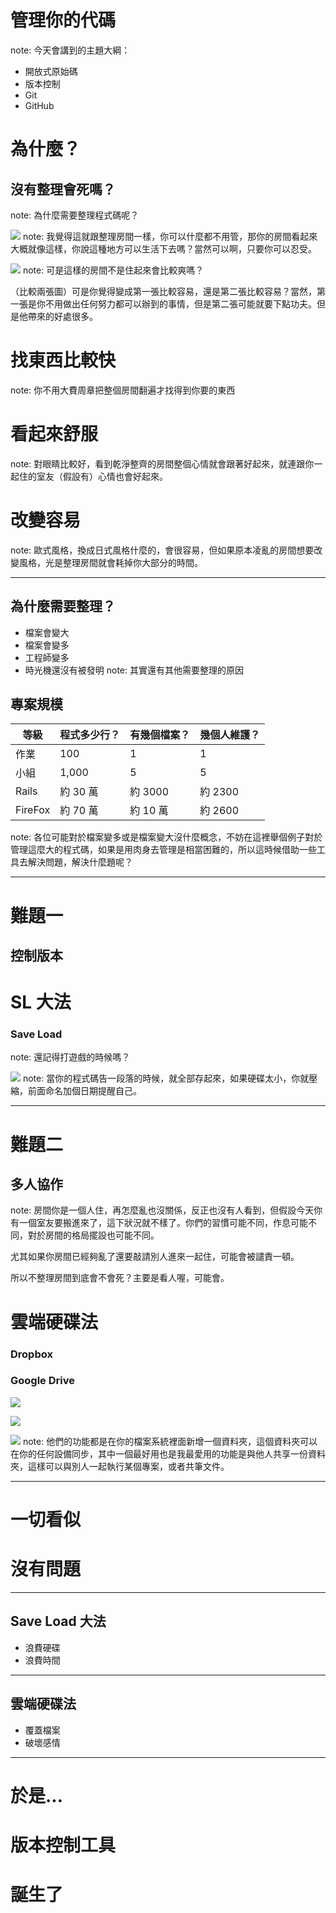 # 管理你的代碼

note: 今天會講到的主題大綱：

- 開放式原始碼
- 版本控制
- Git
- GitHub


# 為什麼？
## 沒有整理會死嗎？
note: 為什麼需要整理程式碼呢？


![](img/full-room.jpg)
note: 我覺得這就跟整理房間一樣，你可以什麼都不用管，那你的房間看起來大概就像這樣，你說這種地方可以生活下去嗎？當然可以啊，只要你可以忍受。


![](img/clean-room.jpg)
note: 可是這樣的房間不是住起來會比較爽嗎？

（比較兩張圖）可是你覺得變成第一張比較容易，還是第二張比較容易？當然，第一張是你不用做出任何努力都可以辦到的事情，但是第二張可能就要下點功夫。但是他帶來的好處很多。


# 找東西比較快
note: 你不用大費周章把整個房間翻遍才找得到你要的東西


# 看起來舒服
note: 對眼睛比較好，看到乾淨整齊的房間整個心情就會跟著好起來，就連跟你一起住的室友（假設有）心情也會好起來。


# 改變容易
note: 歐式風格，換成日式風格什麼的，會很容易，但如果原本凌亂的房間想要改變風格，光是整理房間就會耗掉你大部分的時間。

---

## 為什麼需要整理？
- 檔案會變大 <!-- .element: class="fragment" -->
- 檔案會變多 <!-- .element: class="fragment" -->
- 工程師變多 <!-- .element: class="fragment" -->
- 時光機還沒有被發明 <!-- .element: class="fragment" -->
note: 其實還有其他需要整理的原因


## 專案規模
<table class="center">
  <thead>
    <tr>
      <th>等級</th><th>程式多少行？</th><th>有幾個檔案？</th><th>幾個人維護？</th>
    </tr>
  </thead>
  <tbody>
    <tr class="fragment">
      <td>作業</td> <td>100</td> <td>1</td> <td>1</td>
    </tr>
    <tr class="fragment">
      <td>小組</td> <td>1,000</td> <td>5</td> <td>5</td>
    </tr>
    <tr>
      <td class="fragment">Rails</td> <td class="fragment">約 30 萬</td> <td class="fragment">約 3000</td> <td class="fragment">約 2300</td>
    </tr>
    <tr>
      <td class="fragment">FireFox</td> <td class="fragment">約 70 萬</td> <td class="fragment">約 10 萬</td> <td class="fragment">約 2600</td>
    </tr>
  </tbody>
</table>
note: 各位可能對於檔案變多或是檔案變大沒什麼概念，不妨在這裡舉個例子對於管理這麼大的程式碼，如果是用肉身去管理是相當困難的，所以這時候借助一些工具去解決問題，解決什麼題呢？

---

# 難題一
## 控制版本


# SL 大法
### Save Load
note: 還記得打遊戲的時候嗎？


![](img/save-load.png)
note: 當你的程式碼告一段落的時候，就全部存起來，如果硬碟太小，你就壓縮，前面命名加個日期提醒自己。

---

# 難題二
## 多人協作
note: 房間你是一個人住，再怎麼亂也沒關係，反正也沒有人看到，但假設今天你有一個室友要搬進來了，這下狀況就不樣了。你們的習慣可能不同，作息可能不同，對於房間的格局擺設也可能不同。

尤其如果你房間已經夠亂了還要敲請別人進來一起住，可能會被譴責一頓。

所以不整理房間到底會不會死？主要是看人喔，可能會。


# 雲端硬碟法
### Dropbox
### Google Drive


![](img/dropbox.png)


![](img/google-drive.png)


![](img/dropbox-2.png)
note: 他們的功能都是在你的檔案系統裡面新增一個資料夾，這個資料夾可以在你的任何設備同步，其中一個最好用也是我最愛用的功能是與他人共享一份資料夾，這樣可以與別人一起執行某個專案，或者共筆文件。

---

# <span class="fragment fade-out" data-fragment-index="2">一切<span class="fragment highlight-red" data-fragment-index="1">看似</span></span>
# <span class="fragment fade-out" data-fragment-index="2">沒</span>有問題

---

## Save Load 大法
- 浪費硬碟 <!-- .element: class="fragment" -->
- 浪費時間 <!-- .element: class="fragment" -->

---

## 雲端硬碟法
- 覆蓋檔案 <!-- .element: class="fragment" -->
- 破壞感情 <!-- .element: class="fragment" -->

---

# 於是...


<!-- .slide: data-background="img/light.jpg" -->
# 版本控制工具
# 誕生了